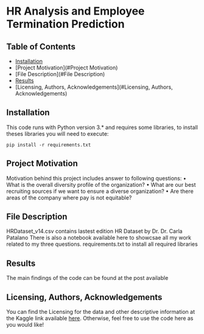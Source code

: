 # HR Analysis and Employee Termination Prediction

## Table of Contents
- [Installation](#Installation)
- [Project Motivation](#Project Motivation)
- [File Description](#File Description)
- [Results](#Results)
- [Licensing, Authors, Acknowledgements](#Licensing, Authors, Acknowledgements)

## Installation
This code runs with Python version 3.* and requires some libraries, to install theses libraries you will need to execute:

```pip install -r requirements.txt```


## Project Motivation
Motivation behind this project includes answer to following questions:
• What is the overall diversity profile of the organization?
• What are our best recruiting sources if we want to ensure a diverse organization?
• Are there areas of the company where pay is not equitable?

## File Description
HRDataset_v14.csv contains lastest edition HR Dataset by Dr. Dr. Carla Patalano
There is also a notebook available here to showcsae all my work related to my three questions.
requirements.txt to install all required libraries

## Results
The main findings of the code can be found at the post available 

## Licensing, Authors, Acknowledgements
You can find the Licensing for the data and other descriptive information at the Kaggle link available [here](https://www.kaggle.com/datasets/rhuebner/human-resources-data-set?resource=download). Otherwise, feel free to use the code here as you would like!

